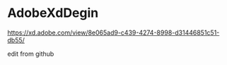 # AdobeXdDegin

https://xd.adobe.com/view/8e065ad9-c439-4274-8998-d31446851c51-db55/


edit from github
